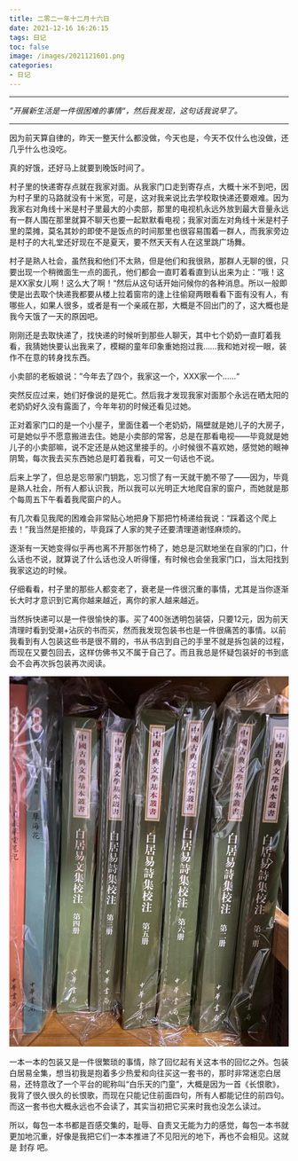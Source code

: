 ```yaml
---
title: 二零二一年十二月十六日
date: 2021-12-16 16:26:15
tags: 日记
toc: false
image: /images/2021121601.png
categories:
- 日记
---
```




------

*”开展新生活是一件很困难的事情“，然后我发现，这句话我说早了。*

------

因为前天算自律的，昨天一整天什么都没做，今天也是，今天不仅什么也没做，还几乎什么也没吃。

真的好饿，还好马上就要到晚饭时间了。

村子里的快递寄存点就在我家对面。从我家门口走到寄存点，大概十米不到吧，因为村子里的马路就没有十米宽，可是，这对我来说比去学校取快递还要艰难。因为我家右对角线十米是村子里最大的小卖部，那里的电视机永远外放到最大音量永远有一群人围在那里就算不聊天也要一起默默看电视；我家对面左对角线十米是村子里的菜摊，莫名其妙的即使不是饭点的时间那里也很容易围着一群人，而我家旁边是村子的大礼堂还好现在不是夏天，要不然天天有人在这里跳广场舞。

村子是熟人社会，虽然我和他们不太熟，但是他们和我很熟，那群人无聊的很，只要出现一个稍微面生一点的面孔，他们都会一直盯着看直到认出来为止：”哦！这是XX家女儿啊！这么大了啊！“然后从这句话开始问候你的各种消息。所以一般即使是出去取个快递我都要从楼上拉着窗帘的逢上往偷窥两眼看看下面有没有人，有哪些人，如果人很多，或者是有一个亲戚在那，大概是不回出门的了，这大概也是我今天饿了一天的原因吧。

刚刚还是去取快递了，找快递的时候听到那些人聊天，其中七个奶奶一直盯着我看，我猜她快要认出我来了，模糊的童年印象重她抱过我……我和她对视一眼，装作不在意的转身找东西。

小卖部的老板娘说：”今年去了四个，我家这一个，XXX家一个……“

突然反应过来，她们好像说的是死亡。然后我才发现我家对面那个永远在晒太阳的老奶奶好久没有露面了，今年年初的时候还看见过她。

正对着家门口的是一个小屋子，里面住着一个老奶奶，隔壁就是她儿子的大房子，可是她似乎不愿意搬进去住。她是小卖部的常客，总是在那看电视——毕竟就是她儿子的小卖部嘛，说不定还是从她这里接手的。小时候很不喜欢她，感觉她的眼神阴鸷，每次我去买东西她总是盯着我看，可又一句话也不说。

后来上学了，但总是忘带家门钥匙，忘习惯了有一天就干脆不带了——因为，毕竟是熟人社会，所有人都认识我，所以我可以光明正大地爬自家的窗户，而她就是那个每周五下午看着我爬窗户的人。

有几次看见我爬的困难会非常贴心地把身下那把竹椅递给我说：“踩着这个爬上去！”我当然是拒接的，毕竟踩了人家的凳子还要清理道谢怪麻烦的。

逐渐有一天她变得似乎再也离不开那张竹椅了，她总是沉默地坐在自家的门口，什么话也不说，就算说了什么话也没人听得懂，有时候也会坐我家门口，当太阳找到我家这边的时候。

仔细看看，村子里的那些人都变老了，衰老是一件很沉重的事情，尤其是当你逐渐长大时才意识到它离你越来越近，离你的家人越来越近。

当然拆快递可以是一件很愉快的事。买了400张透明包装袋，只要12元，因为前天清理时看到受潮+沾灰的书而买，然而我发现包装书也是一件很痛苦的事情。以前我看到有人包装这些书是很不屑的，书从书店到自己的手里不就是拆包装的过程，而现在又要包回去，这样仿佛书又不属于自己了。而且我总是怀疑包装好的书到底会不会再次拆包装再次阅读。

![](/images/2021121601.png)

一本一本的包装又是一件很繁琐的事情，除了回忆起有关这本书的回忆之外。包装白居易全集，想当初我是抱着多少热爱和向往买这一套书的，那时非常迷恋白居易，还特意改了一个平台的昵称叫“白乐天的门童”，大概是因为一首《长恨歌》，我背了很久很久的长恨歌，而现在只能记住前面四句，所有人都能记住的前四句。而这一套书也大概永远也不会读了，其实当初把它买来时我也没怎么读过。

所以，每包一本书都是百感交集的，耻辱、自责又无能为力的感觉，每包一本书就更加地沉重，好像是我把它们一本本推进了不见阳光的地下，再也不会相见。这就是 封存 吧。